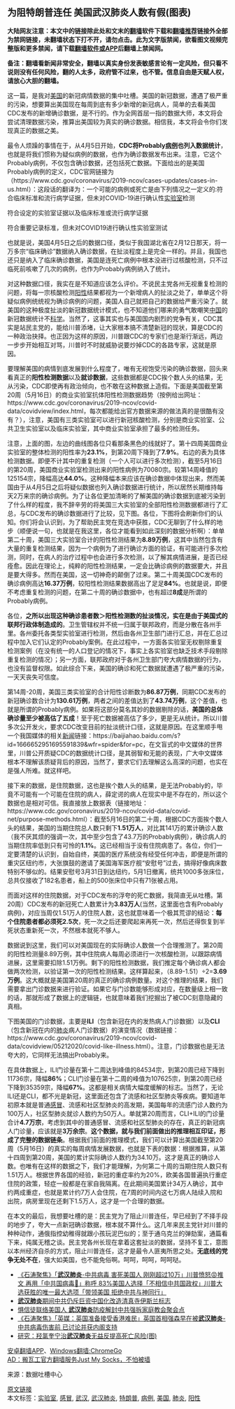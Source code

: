  <h2>为阻特朗普连任 美国武汉肺炎人数有假(图表)</h2> <p class="notice"><b>大陆网友注意：本文中的链接除此处和文末的<a href="https://github.com/bannedbook/fanqiang" >翻墙</a>软件下载和<a href="https://github.com/killgcd/justmysocks/blob/master/README.md">翻墙推荐</a>链接外全部为禁网链接，未翻墙状态下打不开，请勿点击。此为文字版禁闻，欲看图文视频完整版和更多禁闻，请下载<a href="https://github.com/bannedbook/fanqiang">翻墙软件或APP</a>后翻墙上禁闻网。</p><p>备注：翻墙看新闻非常安全，翻墙以真实身份发表敏感言论有一定风险，但只看不说则没有任何风险，翻的人太多，政府管不过来，也不管。信息自由是天赋人权，请放心大胆的翻墙。</b></p>  <div class="entry"> <p>这一篇，是我对<a href="https://www.bannedbook.org/bnews/tag/%e7%be%8e%e5%9b%bd/" class="st_tag internal_tag" rel="tag" title="标签 美国 下的日志">美国</a>的新冠病情数据的集中吐槽。美国的新冠数据，遭遇了极严重的污染，想要算出美国现在每周到底有多少新增的新冠病人，简单的去看美国CDC发布的新增确诊数据，是不行的。作为全网首屈一指的数据大师，本文将会尝试清理数据污染，推算出美国较为真实的确诊数据。相信我，本文将会令你们发现真正的数据之美。</p> <p>最令人烦躁的事情在于，从4月5日开始，<strong>CDC将Probably<a href="https://www.bannedbook.org/bnews/tag/%E7%97%85%E4%BE%8B/" class="st_tag internal_tag" rel="tag" title="标签 病例 下的日志">病例</a>也列入数据统计</strong>，也就是将我们惯称为疑似病例的数据，也作为确诊数据发布出来。注意，它这个Probably病例，不仅包含确诊数据，还包括死亡数据。下面给出的是美国Probably病例的定义，CDC官网链接为（https://www.cdc.gov/coronavirus/2019-ncov/cases-updates/cases-in-us.html）：这段话的翻译为：一个可能的病例或死亡是由下列情况之一定义的:符合临床标准和流行病学证据，但未对COVID-19进行确认性<a href="https://www.bannedbook.org/bnews/tag/%E5%AE%9E%E9%AA%8C%E5%AE%A4/" class="st_tag internal_tag" rel="tag" title="标签 实验室 下的日志">实验室</a>检测</p> <p>符合设定的实验室证据以及临床标准或流行病学证据</p> <p>符合重要记录标准，但未对COVID19进行确认性实验室测试</p>  <p>也就是说，美国4月5日之后的数据口径，类似于我国湖北省在2月12日那天，将一万多宗“临床确诊”数据纳入确诊数据，在扯淡程度上是完全一样的。并且，我国也还只是纳入了临床确诊数据，美国是连死亡病例中根本没进行过核酸检测，只不过临死前咳嗽了几次的病例，也作为Probably病例纳入了统计。</p> <p>对这种数据口径，我实在是不知道应该怎么评价。不说民主党各州无视重复检测的问题，将每一宗核酸检测<a href="https://www.bannedbook.org/bnews/tag/%E9%98%B3%E6%80%A7/" class="st_tag internal_tag" rel="tag" title="标签 阳性 下的日志">阳性</a>结果都视为一个新增病人的扯淡之处了，单单这个将疑似病例统统视为确诊病例的问题，美国人自己就把自己的数据给严重污染了。就美国的这种极度扯淡的新冠数据统计模式，也不知道他们哪来的勇气敢嘲笑<span class='wp_keywordlink_affiliate'><a href="https://www.bannedbook.org/" title="中国" target="_blank">中国</a></span>的新冠数据统计不<span class='wp_keywordlink'><a href="https://www.bannedbook.org/forum11/topic309.html" title="禁片：“科学”的棍子" target="_blank">科学</a></span>。当然了，这事其实也与美国国内剧烈的党争有关，CDC其实是站民主党的，能给川普添堵，让大家根本搞不清楚新冠的现状，算是CDC的一种政治抉择。也正因为这样的原因，川普跟CDC的专家们也是渐行渐远，两边一步步开始相互对骂，川普时不时就威胁说要炒掉CDC的各路专家，这就是原因。</p> <p>要理解美国的病情到底发展到什么程度了，唯有无视饱受污染的确诊数据，回头来看真正的<strong>阳性检测数据</strong>以及<strong>就诊数据</strong>，这些数据都是CDC挨个数人头的结果，无从污染，CDC即使再有政治倾向，也不敢在这种数据上造假。下面是美国截至第20周（5月16日）的商业实验室抗体阳性检测数据趋势（按例给出网址：https://www.cdc.gov/coronavirus/2019-ncov/covid-data/covidview/index.html，每次都能给出官方数据来源的做法真的是很酷有没有？），注意，美国有三类实验室可以进行新冠核酸检测，分别是商业实验室、公共卫生实验室以及临床实验室，其中商业实验室承担了最多的检测任务。</p> <p>注意，上面的图，左边的曲线图各位只看那条黑色的线就好了。第十四周美国商业实验室的整体检测的阳性率为<strong>23.1%</strong>，到第20周下降到了<strong>7.9%</strong>。右边的表为具体检测数据。即便不计其中的重复检测（一个人可以进行多次检测），截至5月16日的第20周，美国商业实验室检测出来的阳性病例为70080宗。较第14周峰值的125154宗，降幅高达<strong>44.0%</strong>。这种降幅本来应该在确诊数据中体现出来，然而美国由于从4月5日之后将疑似数据也列入确诊数据进行统计，所以居然长期维持每天2万来宗的确诊病例。为了让各位更加清晰的了解美国的确诊数据到底被污染到了什么样的程度，我不辞辛劳的将美国三大实验室的全部阳性检测数据都进行了汇总，与CDC发布的确诊数据进行了比较，见下图。各位，下图将会刷新你们的认知。你们将会认识到，为了帮助民主党在竞选中获胜，CDC无聊到了什么样的地步（顺便说一句，也就是在我这里，各位才能看到如此深刻的数据分析啊）：单单第二十周，美国三大实验室合计的阳性检测结果为<strong>8.89万例</strong>，这其中当然包含有大量的重复检测结果，因为一个病例为了进行确诊方面的验证，有可能进行多次检测，同时，在病人的治疗过程中也会进行多次检测，以了解其病情进展，是否已经痊愈。因此在理论上，纯粹的阳性检测结果，一定会比确诊病例的数据要大，并且是要大得多。然而在美国，这一切神奇的颠倒了过来。第二十周美国CDC发布的确诊病例高达<strong>16.37万例</strong>，较阳性检测结果数据高出了足足<strong>84%</strong>。也就是说，即便不考虑重复检测的问题，在第二十周的确诊数据中，也有超过<strong>8成</strong>是所谓的Probably病例。</p>  <p>各位，<strong>之所以出现这种确诊患者数＞阳性检测数的扯淡情况，实在是由于美国式的联邦行政体制造成的</strong>。卫生管辖权并不统一归属于联邦政府，而是分散在各州手里。各州委托各类型实验室进行检测，然后由各州卫生部门进行汇总，并在汇总过程中加入它们认定的Probably案例。在此过程中，一方面各实验室无权剔除重复检测案例（在没有统一的人口登记的情况下，事实上各实验室也缺乏技术手段剔除重复检测的情况）；另一方面，联邦政府对于各州卫生部门夸大病情数据的行为，也没有监督权限。如此综合下来，美国的确诊和死亡数据就遭遇了极严重的污染，一天天丧失可信度。</p> <p>第14周-20周，美国三类实验室的合计阳性诊断数为<strong>86.87万例</strong>，同期CDC发布的新冠确诊数合计为<strong>130.61万例</strong>，两者之间的差值达到了<strong>43.74万例</strong>，这个差值，也就是所谓的Probably病例。如果将这部分莫名其妙的数据剔除的话，<strong>美国的总体确诊量</strong><strong>至少</strong><strong>被高估了</strong><strong>五成</strong>！至于死亡数据被高估了多少，更是无从统计。所以川普多次公开发火，要求CDC改变目前的扯淡统计口径，这就是原因。在这里顺手甩一个我国媒体的相关<span class='wp_keywordlink_affiliate'><a href="https://www.bannedbook.org/" title="新闻">新闻</a></span>链接：https://baijiahao.baidu.com/s?id=1666652951695591839&amp;wfr=spider&amp;for=pc，在文盲式的中文媒体的世界里，川普公开质疑CDC的数据统计口径，是其弱智和无能的表现，广大中文媒体根本不理解该质疑背后的原因，当然了，要求它们去理解这么高深的问题，也实在是强人所难。就这样吧。</p> <p>接下来的数据，是住院数据，这也是挨个数人头的结果，是无法Probably的，毕竟不可能有一个可能在住院的病人，薛定谔的病人在现实中是不存在的，所以这个数据也是相对可信。我直接放上数据表（链接地址：https://www.cdc.gov/coronavirus/2019-ncov/covid-data/covid-net/purpose-methods.html）：截至5月16日的第二十周，根据CDC方面挨个数人头的结果，美国的当期住院总人数只剩下<strong>1.51万人</strong>，对比其141万的累计确诊人数（我不厌其烦的强调一次，其中至少包含了43.7万的Probably病例），确诊病人的当期住院率低到只有可怜的<strong>1.1%</strong>。这已经相当于没有住院病患了。各位，你们一定要清楚的认识到，自始自终，美国的医疗系统没有经受任何冲击，即便是所谓的重灾区纽约市，大张旗鼓的邀请了美国海军医疗舰“安慰号”过去，搞得好像病床数特别不够似的。结果安慰号3月31日到达纽约，5月1日撤离，统共1000多张床位，总共仅接收了182名患者，船上的500张床位中只有71张被占用。</p> <p>而面对这样的住院数据，对于CDC发布的浮夸的死亡数据，我简直无从吐槽。第20周）CDC发布的新冠死亡人数累计为<strong>3.83万人</strong>(当然，这里面也含有Probably病例)，对应当周仅1.51万人的住院人数，这也就意味着一个极其荒谬的结论：<strong>每个住院患者都必须死2.5次</strong>，死一次之后还要爬起来再死一次，然后还得恢复到半死状态重新死一次，不然根本就死不够人。</p>  <p>数据说到这里，我们可以对美国现在的实际确诊人数做一个合理推测了。第20周的阳性检测量8.89万例，其中住院病人每周必须进行一次核酸检测，以跟踪病情进展，这里需要扣除1.51万例。剩下的阳性检测数据，我们推定每个确诊病人都会做两次检测，以验证第一次的阳性检测结果。这样算起来，（8.89-1.51）÷2=<strong>3.69万例</strong>。这大概就是美国第20周的真正的确诊病例数量。对这个推理的结果，我们需要拿出门诊数据来进行验证。如果它与门诊数能够形成对应，在数量级上相一致的话，那就形成了数据上的逻辑链，也就意味着我们挖掘出了被CDC刻意隐藏的真相。</p> <p>下图美国的门诊数据，主要是<strong>ILI</strong>（包含新冠在内的发热病人门诊数据）以及<strong>CLI</strong>（包含新冠在内的<a href="https://www.bannedbook.org/bnews/tag/%e8%82%ba%e7%82%8e/" class="st_tag internal_tag" rel="tag" title="标签 肺炎 下的日志">肺炎</a>病人门诊数据）的演变情况（数据链接：https://www.cdc.gov/coronavirus/2019-ncov/covid-data/covidview/05212020/covid-like-illness.html）。注意，门诊数据也是无法夸大的，它同样无法搞出Probably来。</p> <p>在具体数据上，ILI门诊量在第十二周达到峰值的84534宗，到第20周已经下降到11736宗，降幅<strong>86%</strong>；CLI门诊量在第十二周的峰值为107625宗，到第20周已经下降到35359宗，降幅<strong>67%</strong>。这都是相关病情大幅度缓解的标志。当然了，无论ILI还是CLI，都不光是新冠，这里面还包含了流感和社区型肺炎等疾病。要知道年初原本就是普通<a href="https://www.bannedbook.org/bnews/tag/%E6%84%9F%E5%86%92/" class="st_tag internal_tag" rel="tag" title="标签 感冒 下的日志">感冒</a>、流感和社区型肺炎的高发期，美国每年的流感门诊人数约为100万人，社区型肺炎就诊人数约为50万人。单就第20周而言，CLI+ILI的门诊量合计<strong>4.7万宗</strong>，考虑到其中的普通感冒、流感和社区型肺炎的存在，真正的新冠病人门诊量，应该就是<strong>3万余宗</strong>。<strong>这个数据，就与我们前面做出的推理相互印证，形成了完整的数据链条</strong>。根据我们前面的推理模式，我们可以计算出美国截至第20周（5月16日）的真实的每周病情发展数据，也就是下表的数据：根据推算，从第十四周到第20周，美国的累计实际确诊人数约为34.10万。这才是真正的确诊人数。也唯有在这样的数据之下，我们才能理解，为何第二十周的当期住院人数只有1.51万人。根据世界各国的经验，新冠的重症率约为20%，欧美各国普遍执行重症住院的政策，轻症一般都是在家自我隔离。在此期间美国累计34万人确诊，其中约两成重症，也就是累计约7万人会住院，在7周的时间内这七万病人陆续入院和出院，病房里现在还剩下1.5万人，这才是一个合理的数据。</p> <p>在本文的最后，我想要吐槽的是：民主党为了阻止川普连任，早已经到了不择手段的地步了，夸大一点新冠确诊数据，根本就不算什么。这几年来民主党针对川普的种种动作，通俄指控幼稚得就跟小孩玩泥巴似的；至于通乌克兰的弹劾案，通篇看下来，纯属无稽之谈。民主党各州长现在拿着这套扯淡的数据，坚持不复工，意图以本州经济自杀的方式，阻止川普连任，这才是最令人匪夷所思之处。<strong>无底线的党争无处不在</strong>，强大如美国，也不能免俗啊。呵呵，呵呵，呵呵哒。</p>  <ul class='op-related-articles' title='相关阅读'> <li><a href='https://www.bannedbook.org/bnews/bannedvideo/20200528/1335411.html' target='_blank'>《石涛聚焦》「<b>武汉肺炎</b>-中共病毒 害死美国人 刚刚超过10万」川普愤怒😡推文 再用「中共国病毒🦠」称呼 83%美国人选择「不相信中共国政权」川普大选获胜的唯一最大选项「带领美国 拒绝中共与神同行」 </a></li> <li><a href='https://www.bannedbook.org/bnews/headline/20200527/1335032.html' target='_blank'><b>武汉肺炎</b>期间中共仍斥巨资中国化改造清真寺伊斯兰标志</a></li> <li><a href='https://www.bannedbook.org/bnews/headline/20200526/1334565.html' target='_blank'>惧信徒联络美国人 <b>武汉肺炎</b>防疫解封中共强拆家庭教会聚会点</a></li> <li><a href='https://www.bannedbook.org/bnews/bannedvideo/20200525/1333953.html' target='_blank'>《石涛聚焦》「英媒：英国准备接受香港难民」英国首相强森早在被<b>武汉肺炎</b>-中共病毒伤害前 已讨论并获内阁支持 </a></li> <li><a href='https://www.bannedbook.org/bnews/health/20200524/1333594.html' target='_blank'>研究：羟氯奎宁治<b>武汉肺炎</b>无益反提高死亡风险(图)</a></li> </ul> <div class="texttj"> <a href="https://github.com/bannedbook/fanqiang/wiki/%E7%A6%81%E9%97%BB%E7%BD%91%E5%AE%89%E5%8D%93%E7%BF%BB%E5%A2%99%E6%96%B0%E9%97%BBAPP" target="_blank">安卓翻墙APP</a>、<a href="https://github.com/bannedbook/fanqiang/wiki/Chrome%E4%B8%80%E9%94%AE%E7%BF%BB%E5%A2%99%E5%8C%85" target="_blank">Windows翻墙:ChromeGo</a><br/> <a href="https://github.com/killgcd/justmysocks/blob/master/README.md" target="_blank">AD：搬瓦工官方翻墙服务Just My Socks，不怕被墙</a> </div><p> 来源：数据吐槽中心 </p><a name='sharetosocial'></a>         <div><a href='https://www.bannedbook.org/bnews/comments/20200528/1335576.html'>原文链接</a></div>  </div><!--END ENTRY--> <div class="postfooter"> <div>本文标签：<a href="https://www.bannedbook.org/bnews/tag/%E5%AE%9E%E9%AA%8C%E5%AE%A4/" rel="tag">实验室</a>, <a href="https://www.bannedbook.org/bnews/tag/%E6%84%9F%E5%86%92/" rel="tag">感冒</a>, <a href="https://www.bannedbook.org/bnews/tag/%e6%ad%a6%e6%b1%89/" rel="tag">武汉</a>, <a href="https://www.bannedbook.org/bnews/tag/%e6%ad%a6%e6%b1%89%e8%82%ba%e7%82%8e/" rel="tag">武汉肺炎</a>, <a href="https://www.bannedbook.org/bnews/tag/%e7%89%b9%e6%9c%97%e6%99%ae/" rel="tag">特朗普</a>, <a href="https://www.bannedbook.org/bnews/tag/%E7%97%85%E4%BE%8B/" rel="tag">病例</a>, <a href="https://www.bannedbook.org/bnews/tag/%e7%be%8e%e5%9b%bd/" rel="tag">美国</a>, <a href="https://www.bannedbook.org/bnews/tag/%e8%82%ba%e7%82%8e/" rel="tag">肺炎</a>, <a href="https://www.bannedbook.org/bnews/tag/%E9%98%B3%E6%80%A7/" rel="tag">阳性</a></div>  </div><!--END POSTFOOTER--> 